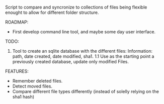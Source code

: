 Script to compare and syncronize to collections of files being flexible enought to allow for different folder structure.

ROADMAP:
* First develop command line tool, and maybe some day user interface.

TODO:
1. Tool to create an sqlite database with the different files:
  Information: path, date created, date modified, sha1.
  1.1 Use as the starting point a previously created database, update only modified Files.

FEATURES:
- Remember deleted files.
- Detect moved files.
- Compare different file types differently (instead of solelly relying on the sha1 hash)